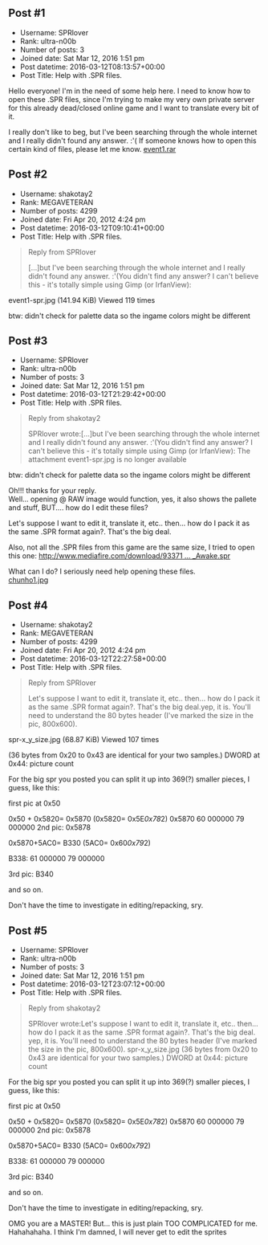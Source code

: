 ## Post #1
- Username: SPRlover
- Rank: ultra-n00b
- Number of posts: 3
- Joined date: Sat Mar 12, 2016 1:51 pm
- Post datetime: 2016-03-12T08:13:57+00:00
- Post Title: Help with .SPR files.

Hello everyone! 
I'm in the need of some help here.
I need to know how to open these .SPR files, since I'm trying to make my very own private server for this already dead/closed online game and I want to translate every bit of it.

I really don't like to beg, but I've been searching through the whole internet and I really didn't found any answer.  :'(
If someone knows how to open this certain kind of files, please let me know.
[event1.rar](https://xentaxbackup.github.io/file/10579_event1.rar)
## Post #2
- Username: shakotay2
- Rank: MEGAVETERAN
- Number of posts: 4299
- Joined date: Fri Apr 20, 2012 4:24 pm
- Post datetime: 2016-03-12T09:10:41+00:00
- Post Title: Help with .SPR files.

> Reply from SPRlover
>
> [...]but I've been searching through the whole internet and I really didn't found any answer.  :'(You didn't find any answer?
I can't believe this - it's totally simple using Gimp (or IrfanView):



event1-spr.jpg (141.94 KiB) Viewed 119 times



btw: didn't check for palette data so the ingame colors might be different
## Post #3
- Username: SPRlover
- Rank: ultra-n00b
- Number of posts: 3
- Joined date: Sat Mar 12, 2016 1:51 pm
- Post datetime: 2016-03-12T21:29:42+00:00
- Post Title: Help with .SPR files.

> Reply from shakotay2
>
> SPRlover wrote:[...]but I've been searching through the whole internet and I really didn't found any answer.  :'(You didn't find any answer?
I can't believe this - it's totally simple using Gimp (or IrfanView):
The attachment event1-spr.jpg is no longer available

btw: didn't check for palette data so the ingame colors might be different

Oh!!! thanks for your reply.    
Well... opening @ RAW image would function, yes, it also shows the pallete and stuff, BUT.... how do I edit these files?

Let's suppose I want to edit it, translate it, etc.. then... how do I pack it as the same .SPR format again?.
That's the big deal. 

Also, not all the .SPR files from this game are the same size, I tried to open this one:
[http://www.mediafire.com/download/93371 ... _Awake.spr](http://www.mediafire.com/download/93371cyy4j9zbgi/Chunho_Awake.spr)

What can I do?   I seriously need help opening these files.  
[chunho1.jpg](https://xentaxbackup.github.io/file/10583_chunho1.jpg)
## Post #4
- Username: shakotay2
- Rank: MEGAVETERAN
- Number of posts: 4299
- Joined date: Fri Apr 20, 2012 4:24 pm
- Post datetime: 2016-03-12T22:27:58+00:00
- Post Title: Help with .SPR files.

> Reply from SPRlover
>
> Let's suppose I want to edit it, translate it, etc.. then... how do I pack it as the same .SPR format again?.
That's the big deal.yep, it is.
You'll need to understand the 80 bytes header (I've marked the size in the pic, 800x600).



spr-x_y_size.jpg (68.87 KiB) Viewed 107 times


(36 bytes from 0x20 to 0x43 are identical for your two samples.)
DWORD at 0x44: picture count

For the big spr you posted you can split it up into 369(?) smaller pieces, I guess, like this:

first pic at 0x50

0x50 + 0x5820= 0x5870   (0x5820= 0x5E*0x78*2)
0x5870 60 000000 79 000000
2nd pic: 0x5878

0x5870+5AC0= B330   (5AC0= 0x60*0x79*2)

B338: 61 000000 79 000000

3rd pic: B340

and  so on.

Don't have the time to investigate in editing/repacking, sry.
## Post #5
- Username: SPRlover
- Rank: ultra-n00b
- Number of posts: 3
- Joined date: Sat Mar 12, 2016 1:51 pm
- Post datetime: 2016-03-12T23:07:12+00:00
- Post Title: Help with .SPR files.

> Reply from shakotay2
>
> SPRlover wrote:Let's suppose I want to edit it, translate it, etc.. then... how do I pack it as the same .SPR format again?.
That's the big deal. yep, it is.
You'll need to understand the 80 bytes header (I've marked the size in the pic, 800x600).
spr-x_y_size.jpg
(36 bytes from 0x20 to 0x43 are identical for your two samples.)
DWORD at 0x44: picture count

For the big spr you posted you can split it up into 369(?) smaller pieces, I guess, like this:

first pic at 0x50

0x50 + 0x5820= 0x5870   (0x5820= 0x5E*0x78*2)
0x5870 60 000000 79 000000
2nd pic: 0x5878

0x5870+5AC0= B330   (5AC0= 0x60*0x79*2)

B338: 61 000000 79 000000

3rd pic: B340

and  so on.

Don't have the time to investigate in editing/repacking, sry.

OMG you are a MASTER! But... this is just plain TOO COMPLICATED for me. Hahahahaha. I think I'm damned, I will never get to edit the sprites

